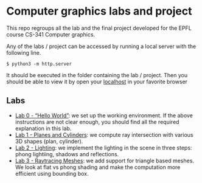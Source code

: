 # Computer graphics labs and project

This repo regroups all the lab and the final project developed for the EPFL course CS-341 Computer graphics.

Any of the labs / project can be accessed by running a local server with the following line. 

```
$ python3 -m http.server
```

It should be executed in the folder containing the lab / project. Then you should be able to view it by open your [localhost](http://localhost:8000/index.html) in your favorite browser

## Labs

* [Lab 0 - “Hello World”](./icg_exercise_0): we set up the working environment. If the above instructions are not clear enough, you should find all the required explanation in this lab.
* [Lab 1 - Planes and Cylinders](./icg_exercise_1): we compute ray intersection with various 3D shapes (plan, cylinder).
* [Lab 2 - Lighting](./icg_exercise_2): we implement the lighting in the scene in three steps: phong lightiing, shadows and reflections.
* [Lab 3 - Raytracing Meshes](./icg_exercise_3): we add support for triangle based meshes. We look at flat vs phong shading and make the computation more efficient using bounding box.

